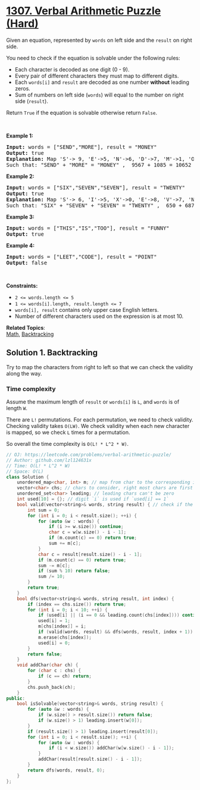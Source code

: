 # [1307. Verbal Arithmetic Puzzle (Hard)](https://leetcode.com/problems/verbal-arithmetic-puzzle/)

<p>Given an equation, represented by <code>words</code> on left side and the <code>result</code> on right side.</p>

<p>You need to check if the equation is solvable&nbsp;under the following rules:</p>

<ul>
	<li>Each character is decoded as one digit (0 - 9).</li>
	<li>Every pair of different characters they must map to different digits.</li>
	<li>Each <code>words[i]</code> and <code>result</code>&nbsp;are decoded as one number <strong>without</strong> leading zeros.</li>
	<li>Sum of numbers on left side (<code>words</code>) will equal to the number on right side (<code>result</code>).&nbsp;</li>
</ul>

<p>Return <code>True</code>&nbsp;if the equation is solvable otherwise&nbsp;return&nbsp;<code>False</code>.</p>

<p>&nbsp;</p>
<p><strong>Example 1:</strong></p>

<pre><strong>Input:</strong> words = ["SEND","MORE"], result = "MONEY"
<strong>Output:</strong> true
<strong>Explanation:</strong> Map 'S'-&gt; 9, 'E'-&gt;5, 'N'-&gt;6, 'D'-&gt;7, 'M'-&gt;1, 'O'-&gt;0, 'R'-&gt;8, 'Y'-&gt;'2'
Such that: "SEND" + "MORE" = "MONEY" ,  9567 + 1085 = 10652</pre>

<p><strong>Example 2:</strong></p>

<pre><strong>Input:</strong> words = ["SIX","SEVEN","SEVEN"], result = "TWENTY"
<strong>Output:</strong> true
<strong>Explanation:</strong> Map 'S'-&gt; 6, 'I'-&gt;5, 'X'-&gt;0, 'E'-&gt;8, 'V'-&gt;7, 'N'-&gt;2, 'T'-&gt;1, 'W'-&gt;'3', 'Y'-&gt;4
Such that: "SIX" + "SEVEN" + "SEVEN" = "TWENTY" ,  650 + 68782 + 68782 = 138214</pre>

<p><strong>Example 3:</strong></p>

<pre><strong>Input:</strong> words = ["THIS","IS","TOO"], result = "FUNNY"
<strong>Output:</strong> true
</pre>

<p><strong>Example 4:</strong></p>

<pre><strong>Input:</strong> words = ["LEET","CODE"], result = "POINT"
<strong>Output:</strong> false
</pre>

<p>&nbsp;</p>
<p><strong>Constraints:</strong></p>

<ul>
	<li><code>2 &lt;= words.length &lt;= 5</code></li>
	<li><code>1 &lt;= words[i].length,&nbsp;result.length&nbsp;&lt;= 7</code></li>
	<li><code>words[i], result</code>&nbsp;contains only upper case English letters.</li>
	<li>Number of different characters used on the expression is at most&nbsp;10.</li>
</ul>


**Related Topics**:  
[Math](https://leetcode.com/tag/math/), [Backtracking](https://leetcode.com/tag/backtracking/)

## Solution 1. Backtracking

Try to map the characters from right to left so that we can check the validity along the way.

### Time complexity

Assume the maximum length of `result` or `words[i]` is `L`, and `words` is of length `W`.

There are `L!` permutations. For each permutation, we need to check validity. Checking validity takes `O(LW)`. We check validity when each new character is mapped, so we check `L` times for a permutation.

So overall the time complexity is `O(L! * L^2 * W)`.

```cpp
// OJ: https://leetcode.com/problems/verbal-arithmetic-puzzle/
// Author: github.com/lzl124631x
// Time: O(L! * L^2 * W)
// Space: O(L)
class Solution {
    unordered_map<char, int> m; // map from char to the corresponding integer
    vector<char> chs; // chars to consider, right most chars are first considered.
    unordered_set<char> leading; // leading chars can't be zero
    int used[10] = {}; // digit `i` is used if `used[i] == 1`
    bool valid(vector<string>& words, string result) { // check if the current map `m` is valid
        int sum = 0;
        for (int i = 0; i < result.size(); ++i) {
            for (auto &w : words) {
                if (i >= w.size()) continue;
                char c = w[w.size() - i - 1];
                if (m.count(c) == 0) return true;
                sum += m[c];
            }
            char c = result[result.size() - i - 1];
            if (m.count(c) == 0) return true;
            sum -= m[c];
            if (sum % 10) return false;
            sum /= 10;
        }
        return true;
    }
    bool dfs(vector<string>& words, string result, int index) {
        if (index == chs.size()) return true;
        for (int i = 0; i < 10; ++i) {
            if (used[i] || (i == 0 && leading.count(chs[index]))) continue;
            used[i] = 1;
            m[chs[index]] = i;
            if (valid(words, result) && dfs(words, result, index + 1)) return true;
            m.erase(chs[index]);
            used[i] = 0;
        }
        return false;
    }
    void addChar(char ch) {
        for (char c : chs) {
            if (c == ch) return;
        }
        chs.push_back(ch);
    }
public:
    bool isSolvable(vector<string>& words, string result) {
        for (auto &w : words) {
            if (w.size() > result.size()) return false;
            if (w.size() > 1) leading.insert(w[0]);
        }
        if (result.size() > 1) leading.insert(result[0]);
        for (int i = 0; i < result.size(); ++i) {
            for (auto &w : words) {
                if (i < w.size()) addChar(w[w.size() - i - 1]);
            }
            addChar(result[result.size() - i - 1]);
        }
        return dfs(words, result, 0);
    }
};
```